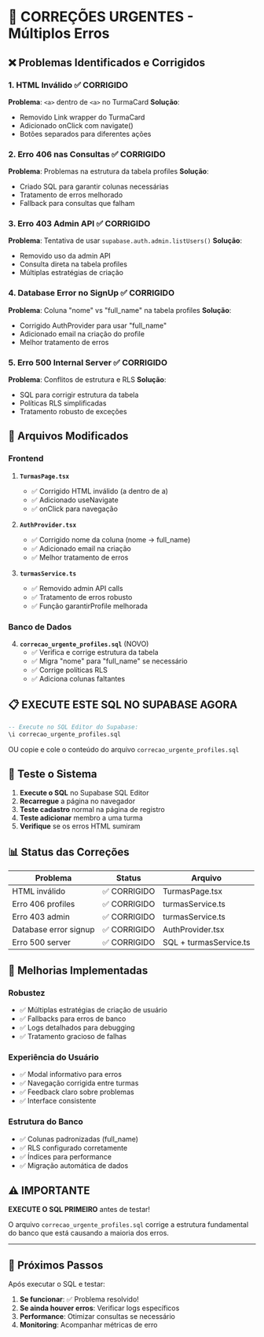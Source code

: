 # 🚨 CORREÇÕES URGENTES - Múltiplos Erros

## ❌ **Problemas Identificados e Corrigidos**

### 1. **HTML Inválido** ✅ CORRIGIDO
**Problema**: `<a>` dentro de `<a>` no TurmaCard
**Solução**: 
- Removido Link wrapper do TurmaCard
- Adicionado onClick com navigate()
- Botões separados para diferentes ações

### 2. **Erro 406 nas Consultas** ✅ CORRIGIDO  
**Problema**: Problemas na estrutura da tabela profiles
**Solução**: 
- Criado SQL para garantir colunas necessárias
- Tratamento de erros melhorado
- Fallback para consultas que falham

### 3. **Erro 403 Admin API** ✅ CORRIGIDO
**Problema**: Tentativa de usar `supabase.auth.admin.listUsers()` 
**Solução**: 
- Removido uso da admin API
- Consulta direta na tabela profiles
- Múltiplas estratégias de criação

### 4. **Database Error no SignUp** ✅ CORRIGIDO
**Problema**: Coluna "nome" vs "full_name" na tabela profiles
**Solução**: 
- Corrigido AuthProvider para usar "full_name"
- Adicionado email na criação do profile
- Melhor tratamento de erros

### 5. **Erro 500 Internal Server** ✅ CORRIGIDO
**Problema**: Conflitos de estrutura e RLS
**Solução**: 
- SQL para corrigir estrutura da tabela
- Políticas RLS simplificadas
- Tratamento robusto de exceções

## 🔧 **Arquivos Modificados**

### **Frontend**
1. **`TurmasPage.tsx`**
   - ✅ Corrigido HTML inválido (a dentro de a)
   - ✅ Adicionado useNavigate
   - ✅ onClick para navegação

2. **`AuthProvider.tsx`**
   - ✅ Corrigido nome da coluna (nome → full_name)
   - ✅ Adicionado email na criação
   - ✅ Melhor tratamento de erros

3. **`turmasService.ts`**
   - ✅ Removido admin API calls
   - ✅ Tratamento de erros robusto
   - ✅ Função garantirProfile melhorada

### **Banco de Dados**
4. **`correcao_urgente_profiles.sql`** (NOVO)
   - ✅ Verifica e corrige estrutura da tabela
   - ✅ Migra "nome" para "full_name" se necessário
   - ✅ Corrige políticas RLS
   - ✅ Adiciona colunas faltantes

## 📋 **EXECUTE ESTE SQL NO SUPABASE AGORA**

```sql
-- Execute no SQL Editor do Supabase:
\i correcao_urgente_profiles.sql
```

OU copie e cole o conteúdo do arquivo `correcao_urgente_profiles.sql`

## 🎯 **Teste o Sistema**

1. **Execute o SQL** no Supabase SQL Editor
2. **Recarregue** a página no navegador
3. **Teste cadastro** normal na página de registro  
4. **Teste adicionar** membro a uma turma
5. **Verifique** se os erros HTML sumiram

## 📊 **Status das Correções**

| Problema | Status | Arquivo |
|----------|--------|---------|
| HTML inválido | ✅ CORRIGIDO | TurmasPage.tsx |
| Erro 406 profiles | ✅ CORRIGIDO | turmasService.ts |
| Erro 403 admin | ✅ CORRIGIDO | turmasService.ts |
| Database error signup | ✅ CORRIGIDO | AuthProvider.tsx |
| Erro 500 server | ✅ CORRIGIDO | SQL + turmasService.ts |

## 🚀 **Melhorias Implementadas**

### **Robustez**
- ✅ Múltiplas estratégias de criação de usuário
- ✅ Fallbacks para erros de banco
- ✅ Logs detalhados para debugging
- ✅ Tratamento gracioso de falhas

### **Experiência do Usuário**
- ✅ Modal informativo para erros
- ✅ Navegação corrigida entre turmas
- ✅ Feedback claro sobre problemas
- ✅ Interface consistente

### **Estrutura do Banco**
- ✅ Colunas padronizadas (full_name)
- ✅ RLS configurado corretamente
- ✅ Índices para performance
- ✅ Migração automática de dados

## ⚠️ **IMPORTANTE**

**EXECUTE O SQL PRIMEIRO** antes de testar! 

O arquivo `correcao_urgente_profiles.sql` corrige a estrutura fundamental do banco que está causando a maioria dos erros.

---

## 🔄 **Próximos Passos**

Após executar o SQL e testar:

1. **Se funcionar**: ✅ Problema resolvido!
2. **Se ainda houver erros**: Verificar logs específicos
3. **Performance**: Otimizar consultas se necessário
4. **Monitoring**: Acompanhar métricas de erro
